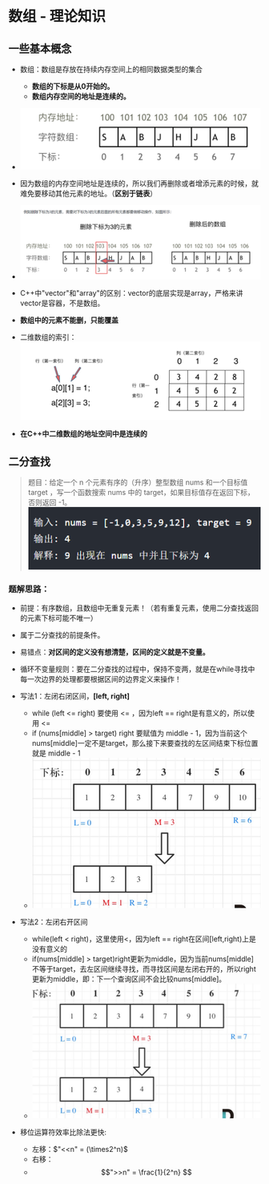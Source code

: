 # 数组 - 理论知识

## 一些基本概念

- 数组：数组是存放在持续内存空间上的相同数据类型的集合
  - **数组的下标是从0开始的。**
  - **数组内存空间的地址是连续的。**

- ![](2022-03-01-14-45-10.png)

- 因为数组的内存空间地址是连续的，所以我们再删除或者增添元素的时候，就难免要移动其他元素的地址。（**区别于链表**）

- ![](2022-03-01-14-46-16.png)

- C++中"vector"和"array"的区别：vector的底层实现是array，严格来讲vector是容器，不是数组。

- **数组中的元素不能删，只能覆盖**

- 二维数组的索引：
  ![](2022-03-01-14-50-48.png)

- **在C++中二维数组的地址空间中是连续的**

## 二分查找

> 题目：给定一个 n 个元素有序的（升序）整型数组 nums 和一个目标值 target  ，写一个函数搜索 nums 中的 target，如果目标值存在返回下标，否则返回 -1。![](2022-03-01-15-34-38.png)

### 题解思路：

- 前提：有序数组，且数组中无重复元素！（若有重复元素，使用二分查找返回的元素下标可能不唯一）
- 属于二分查找的前提条件。

- 易错点：**对区间的定义没有想清楚，区间的定义就是不变量。**

- 循环不变量规则：要在二分查找的过程中，保持不变两，就是在while寻找中每一次边界的处理都要根据区间的边界定义来操作！

- 写法1：左闭右闭区间，**[left, right]**
  - while (left <= right) 要使用 <= ，因为left == right是有意义的，所以使用 <=
  - if (nums[middle] > target) right 要赋值为 middle - 1，因为当前这个nums[middle]一定不是target，那么接下来要查找的左区间结束下标位置就是 middle - 1
  - ![](2022-03-01-16-00-54.png)

- 写法2：左闭右开区间
  - while(left < right)，这里使用<，因为left == right在区间[left,right)上是没有意义的
  - if(nums[middle] > target)right更新为middle，因为当前nums[middle]不等于target，去左区间继续寻找，而寻找区间是左闭右开的，所以right更新为middle，即：下一个查询区间不会比较nums[middle]。
  - ![](2022-03-01-16-04-47.png)

- 移位运算符效率比除法更快:
  - 左移：$"<<n" = (\times2^n)$
  - 右移：
  - $$">>n" = \frac{1}{2^n} $$

